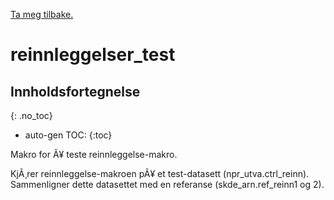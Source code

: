 [Ta meg tilbake.](./)

# reinnleggelser_test



## Innholdsfortegnelse
{: .no_toc}

* auto-gen TOC:
{:toc}

Makro for Ã¥ teste reinnleggelse-makro.

KjÃ¸rer reinnleggelse-makroen pÃ¥ et test-datasett (npr_utva.ctrl_reinn).
Sammenligner dette datasettet med en referanse (skde_arn.ref_reinn1 og 2).
